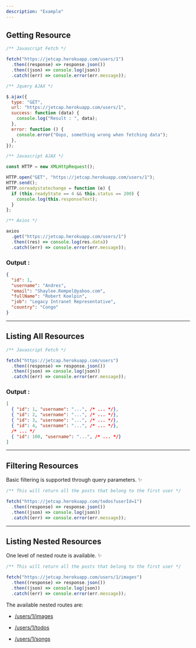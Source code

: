 ```yaml
---
description: "Example"
---
```


## Getting Resource

```javascript
/** Javascript Fetch */

fetch("https://jetcap.herokuapp.com/users/1")
  .then((response) => response.json())
  .then((json) => console.log(json))
  .catch((err) => console.error(err.message));
```

```javascript
/** Jquery AJAX */

$.ajax({
  type: "GET",
  url: "https://jetcap.herokuapp.com/users/1",
  success: function (data) {
    console.log("Result : ", data);
  },
  error: function () {
    console.error("Oops, something wrong when fetching data");
  },
});
```

```javascript
/** Javascript AJAX */

const HTTP = new XMLHttpRequest();

HTTP.open("GET", "https://jetcap.herokuapp.com/users/1");
HTTP.send();
HTTP.onreadystatechange = function (e) {
  if (this.readyState == 4 && this.status == 200) {
    console.log(this.responseText);
  }
};
```

```javascript
/** Axios */

axios
  .get("https://jetcap.herokuapp.com/users/1")
  .then((res) => console.log(res.data))
  .catch((err) => console.error(err.message));
```

### Output :

```JSON
{
  "id": 1,
  "username": "Andres",
  "email": "Shaylee.Rempel@yahoo.com",
  "fullName": "Robert Koelpin",
  "job": "Legacy Intranet Representative",
  "country": "Congo"
}
```

---

## Listing All Resources

```javascript
/** Javascript Fetch */

fetch("https://jetcap.herokuapp.com/users")
  .then((response) => response.json())
  .then((json) => console.log(json))
  .catch((err) => console.error(err.message));
```

### Output :

```JSON
[
  { "id": 1, "username": "...", /* ... */},
  { "id": 2, "username": "...", /* ... */},
  { "id": 3, "username": "...", /* ... */},
  { "id": 4, "username": "...", /* ... */},
  /* ... */
  { "id": 100, "username": "...", /* ... */}
]
```

---

## Filtering Resources

Basic filtering is supported through query parameters. ✨

```javascript
/** This will return all the posts that belong to the first user */

fetch("https://jetcap.herokuapp.com/todos?userId=1")
  .then((response) => response.json())
  .then((json) => console.log(json))
  .catch((err) => console.error(err.message));
```

---

## Listing Nested Resources

One level of nested route is available. ✨

```javascript
/** This will return all the posts that belong to the first user */

fetch("https://jetcap.herokuapp.com/users/1/images")
  .then((response) => response.json())
  .then((json) => console.log(json))
  .catch((err) => console.error(err.message));
```

The available nested routes are:

- <a href="https://jetcap.herokuapp.com/users/1/images">/users/1/images</a>

- <a href="https://jetcap.herokuapp.com/users/1/todos">/users/1/todos</a>

- <a href="https://jetcap.herokuapp.com/users/1/songs">/users/1/songs</a>